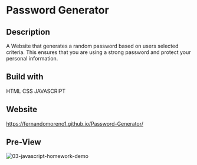 # Password Generator

## Description
A Website that generates a random password based on users selected criteria. This ensures that you are using a strong password and protect your personal information.

## Build with 
HTML
CSS
JAVASCRIPT

## Website
https://fernandomoreno1.github.io/Password-Generator/

## Pre-View
![03-javascript-homework-demo](https://user-images.githubusercontent.com/94732823/150661214-dd8122bf-6521-471f-bfed-e0bd7d739d6e.png)
